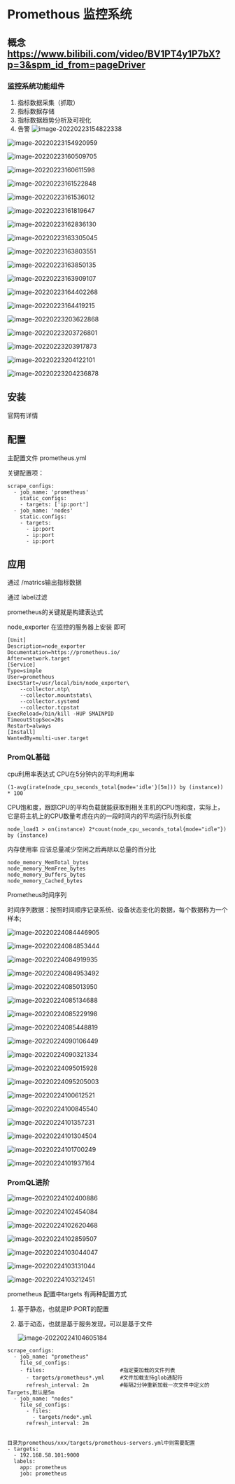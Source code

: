 

# Promethous 监控系统

## 概念 https://www.bilibili.com/video/BV1PT4y1P7bX?p=3&spm_id_from=pageDriver

### 监控系统功能组件

1. 指标数据采集（抓取）
2. 指标数据存储
3. 指标数据趋势分析及可视化
4. 告警
   ![image-20220223154822338](https://raw.githubusercontent.com/pillarchan/mylinux/master/promethous/image-20220223154822338.png)

![image-20220223154920959](https://raw.githubusercontent.com/pillarchan/mylinux/master/promethous/image-20220223154920959.png)

![image-20220223160509705](https://raw.githubusercontent.com/pillarchan/mylinux/master/promethous/image-20220223160509705.png)

![image-20220223160611598](https://raw.githubusercontent.com/pillarchan/mylinux/master/promethous/image-20220223160611598.png)

![image-20220223161522848](https://raw.githubusercontent.com/pillarchan/mylinux/master/promethous/image-20220223161522848.png)

![image-20220223161536012](https://raw.githubusercontent.com/pillarchan/mylinux/master/promethous/image-20220223161536012.png)

![image-20220223161819647](https://raw.githubusercontent.com/pillarchan/mylinux/master/promethous/image-20220223161819647.png)

![image-20220223162836130](https://raw.githubusercontent.com/pillarchan/mylinux/master/promethous/image-20220223162836130.png)

![image-20220223163305045](https://raw.githubusercontent.com/pillarchan/mylinux/master/promethous/image-20220223163305045.png)

![image-20220223163803551](https://raw.githubusercontent.com/pillarchan/mylinux/master/promethous/image-20220223163803551.png)

![image-20220223163850135](https://raw.githubusercontent.com/pillarchan/mylinux/master/promethous/image-20220223163850135.png)

![image-20220223163909107](https://raw.githubusercontent.com/pillarchan/mylinux/master/promethous/image-20220223163909107.png)

![image-20220223164402268](https://raw.githubusercontent.com/pillarchan/mylinux/master/promethous/image-20220223164402268.png)

![image-20220223164419215](https://raw.githubusercontent.com/pillarchan/mylinux/master/promethous/image-20220223164419215.png)

![image-20220223203622868](https://raw.githubusercontent.com/pillarchan/mylinux/master/promethous/image-20220223203622868.png)

![image-20220223203726801](https://raw.githubusercontent.com/pillarchan/mylinux/master/promethous/image-20220223203726801.png)

![image-20220223203917873](https://raw.githubusercontent.com/pillarchan/mylinux/master/promethous/image-20220223203917873.png)

![image-20220223204122101](https://raw.githubusercontent.com/pillarchan/mylinux/master/promethous/image-20220223204122101.png)

![image-20220223204236878](https://raw.githubusercontent.com/pillarchan/mylinux/master/promethous/image-20220223204236878.png)

## 安装

官网有详情

## 配置

主配置文件 prometheus.yml

关键配置项：

```
scrape_configs:
  - job_name: 'prometheus'
	static_configs:
	- targets: ['ip:port']
  - job_name: 'nodes'
    static.configs:
    - targets:
      - ip:port
      - ip:port
      - ip:port
```

## 应用

通过 /matrics输出指标数据

通过 label过滤

prometheus的关键就是构建表达式

node_exporter 在监控的服务器上安装 即可

```
[Unit]
Description=node_exporter
Documentation=https://prometheus.io/
After=network.target
[Service]
Type=simple
User=prometheus
ExecStart=/usr/local/bin/node_exporter\
	--collector.ntp\
	--collector.mountstats\
	--collector.systemd
	--collector.tcpstat
ExecReload=/bin/kill -HUP SMAINPID
TimeoutStopSec=20s
Restart=always
[Install]
WantedBy=multi-user.target
```

### PromQL基础

cpu利用率表达式 CPU在5分钟内的平均利用率

```
(1-avg(irate(node_cpu_seconds_total{mode='idle'}[5m])) by (instance)) * 100
```

CPU饱和度，跟踪CPU的平均负载就能获取到相关主机的CPU饱和度，实际上，它是将主机上的CPU数量考虑在内的一段时间内的平均运行队列长度

```
node_load1 > on(instance) 2*count(node_cpu_seconds_total{mode="idle"}) by (instance)
```

内存使用率 应该总量减少空闲之后再除以总量的百分比

```
node_memory_MemTotal_bytes
node_memory_MemFree_bytes
node_memory_Buffers_bytes
node_memory_Cached_bytes
```

Prometheus时间序列

时间序列数据：按照时间顺序记录系统、设备状态变化的数据，每个数据称为一个样本;

![image-20220224084446905](C:\Users\Administrator\AppData\Roaming\Typora\typora-user-images\image-20220224084446905.png)

![image-20220224084853444](C:\Users\Administrator\AppData\Roaming\Typora\typora-user-images\image-20220224084853444.png)

![image-20220224084919935](C:\Users\Administrator\AppData\Roaming\Typora\typora-user-images\image-20220224084919935.png)

![image-20220224084953492](C:\Users\Administrator\AppData\Roaming\Typora\typora-user-images\image-20220224084953492.png)

![image-20220224085013950](C:\Users\Administrator\AppData\Roaming\Typora\typora-user-images\image-20220224085013950.png)

![image-20220224085134688](C:\Users\Administrator\AppData\Roaming\Typora\typora-user-images\image-20220224085134688.png)

![image-20220224085229198](C:\Users\Administrator\AppData\Roaming\Typora\typora-user-images\image-20220224085229198.png)

![image-20220224085448819](C:\Users\Administrator\AppData\Roaming\Typora\typora-user-images\image-20220224085448819.png)

![image-20220224090106449](C:\Users\Administrator\AppData\Roaming\Typora\typora-user-images\image-20220224090106449.png)

![image-20220224090321334](C:\Users\Administrator\AppData\Roaming\Typora\typora-user-images\image-20220224090321334.png)

![image-20220224095015928](C:\Users\Administrator\AppData\Roaming\Typora\typora-user-images\image-20220224095015928.png)

![image-20220224095205003](C:\Users\Administrator\AppData\Roaming\Typora\typora-user-images\image-20220224095205003.png)

![image-20220224100612521](C:\Users\Administrator\AppData\Roaming\Typora\typora-user-images\image-20220224100612521.png)

![image-20220224100845540](C:\Users\Administrator\AppData\Roaming\Typora\typora-user-images\image-20220224100845540.png)

![image-20220224101357231](C:\Users\Administrator\AppData\Roaming\Typora\typora-user-images\image-20220224101357231.png)

![image-20220224101304504](C:\Users\Administrator\AppData\Roaming\Typora\typora-user-images\image-20220224101304504.png)

![image-20220224101700249](C:\Users\Administrator\AppData\Roaming\Typora\typora-user-images\image-20220224101700249.png)

![image-20220224101937164](C:\Users\Administrator\AppData\Roaming\Typora\typora-user-images\image-20220224101937164.png)

### PromQL进阶

![image-20220224102400886](C:\Users\Administrator\AppData\Roaming\Typora\typora-user-images\image-20220224102400886.png)

![image-20220224102454084](C:\Users\Administrator\AppData\Roaming\Typora\typora-user-images\image-20220224102454084.png)

![image-20220224102620468](C:\Users\Administrator\AppData\Roaming\Typora\typora-user-images\image-20220224102620468.png)

![image-20220224102859507](C:\Users\Administrator\AppData\Roaming\Typora\typora-user-images\image-20220224102859507.png)

![image-20220224103044047](C:\Users\Administrator\AppData\Roaming\Typora\typora-user-images\image-20220224103044047.png)

![image-20220224103131044](C:\Users\Administrator\AppData\Roaming\Typora\typora-user-images\image-20220224103131044.png)

![image-20220224103212451](C:\Users\Administrator\AppData\Roaming\Typora\typora-user-images\image-20220224103212451.png)

prometheus 配置中targets 有两种配置方式

1. 基于静态，也就是IP:PORT的配置

2. 基于动态，也就是基于服务发现，可以是基于文件

   ![image-20220224104605184](C:\Users\Administrator\AppData\Roaming\Typora\typora-user-images\image-20220224104605184.png)

```
scrape_configs:
  - job_name: "prometheus"
    file_sd_configs:
    - files:                        #指定要加载的文件列表
      - targets/prometheus*.yml     #文件加载支持glob通配符
      refresh_interval: 2m          #每隔2分钟重新加载一次文件中定义的Targets,默认是5m 
  - job_name: "nodes"
  	file_sd_configs:
  	  - files:
  	    - targets/node*.yml
  	  refresh_interval: 2m
  	  
  	  
目录为prometheus/xxx/targets/prometheus-servers.yml中则需要配置
- targets:
  - 192.168.58.101:9000
  labels:
    app: prometheus
    job: prometheus
```

